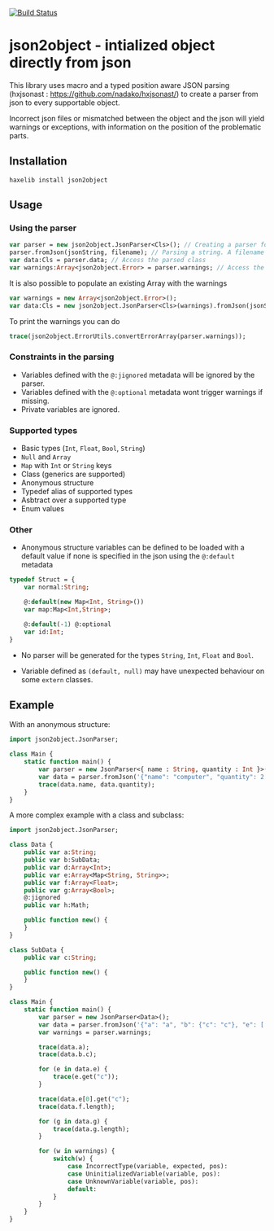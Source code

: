 [![Build Status](https://travis-ci.org/elnabo/json2object.svg?branch=master)](https://travis-ci.org/elnabo/json2object)

# json2object - intialized object directly from json

This library uses macro and a typed position aware JSON parsing (hxjsonast : <https://github.com/nadako/hxjsonast/>) to create a parser from json to every supportable object.

Incorrect json files or mismatched between the object and the json will yield warnings or exceptions, with information on the position of the problematic parts.

## Installation

```
haxelib install json2object
```

## Usage

### Using the parser
```haxe
var parser = new json2object.JsonParser<Cls>(); // Creating a parser for Cls class
parser.fromJson(jsonString, filename); // Parsing a string. A filename is specified for errors management
var data:Cls = parser.data; // Access the parsed class
var warnings:Array<json2object.Error> = parser.warnings; // Access the potential warnings
```

It is also possible to populate an existing Array with the warnings
```haxe
var warnings = new Array<json2object.Error>();
var data:Cls = new json2object.JsonParser<Cls>(warnings).fromJson(jsonString, filename);
```

To print the warnings you can do
```haxe
trace(json2object.ErrorUtils.convertErrorArray(parser.warnings));
```

### Constraints in the parsing

- Variables defined with the `@:jignored` metadata will be ignored by the parser.
- Variables defined with the `@:optional` metadata wont trigger warnings if missing.
- Private variables are ignored.

### Supported types

- Basic types (`Int`, `Float`, `Bool`, `String`)
- `Null` and `Array`
- `Map` with `Int` or `String` keys
- Class (generics are supported)
- Anonymous structure
- Typedef alias of supported types
- Asbtract over a supported type
- Enum values

### Other

- Anonymous structure variables can be defined to be loaded with a default value if none is specified in the json using the `@:default` metadata
```haxe
typedef Struct = {
	var normal:String;

	@:default(new Map<Int, String>())
	var map:Map<Int,String>;

	@:default(-1) @:optional
	var id:Int;
}
```

- No parser will be generated for the types `String`, `Int`, `Float` and `Bool`.

- Variable defined as `(default, null)` may have unexpected behaviour on some `extern` classes.

## Example

With an anonymous structure:
```haxe
import json2object.JsonParser;

class Main {
	static function main() {
		var parser = new JsonParser<{ name : String, quantity : Int }>();
		var data = parser.fromJson('{"name": "computer", "quantity": 2 }', "file.json");
		trace(data.name, data.quantity);
	}
}
```

A more complex example with a class and subclass:
```haxe
import json2object.JsonParser;

class Data {
	public var a:String;
	public var b:SubData;
	public var d:Array<Int>;
	public var e:Array<Map<String, String>>;
	public var f:Array<Float>;
	public var g:Array<Bool>;
	@:jignored
	public var h:Math;

	public function new() {
	}
}

class SubData {
	public var c:String;

	public function new() {
	}
}

class Main {
	static function main() {
		var parser = new JsonParser<Data>();
		var data = parser.fromJson('{"a": "a", "b": {"c": "c"}, "e": [ { "c": "1" }, { "c": "2" } ], "f": [], "g": [ true ] }', "file.json");
		var warnings = parser.warnings;

		trace(data.a);
		trace(data.b.c);

		for (e in data.e) {
			trace(e.get("c"));
		}

		trace(data.e[0].get("c");
		trace(data.f.length);

		for (g in data.g) {
			trace(data.g.length);
		}

		for (w in warnings) {
			switch(w) {
				case IncorrectType(variable, expected, pos):
				case UninitializedVariable(variable, pos):
				case UnknownVariable(variable, pos):
				default:
			}
		}
	}
}
```
